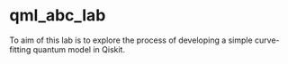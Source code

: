 # qml_abc_lab
To aim of this lab is to explore the process of developing a simple curve-fitting quantum model in Qiskit.
